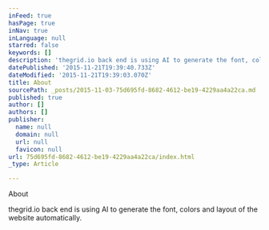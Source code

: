```yaml
---
inFeed: true
hasPage: true
inNav: true
inLanguage: null
starred: false
keywords: []
description: 'thegrid.io back end is using AI to generate the font, colors and layout of the website automatically.'
datePublished: '2015-11-21T19:39:40.733Z'
dateModified: '2015-11-21T19:39:03.070Z'
title: About
sourcePath: _posts/2015-11-03-75d695fd-8682-4612-be19-4229aa4a22ca.md
published: true
author: []
authors: []
publisher:
  name: null
  domain: null
  url: null
  favicon: null
url: 75d695fd-8682-4612-be19-4229aa4a22ca/index.html
_type: Article

---
```

About

thegrid.io back end is using AI to generate the font, colors and layout of the website automatically.